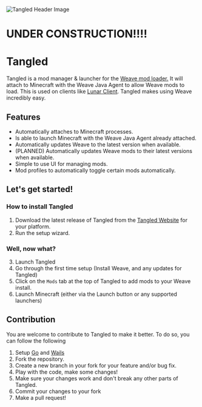 ![Tangled Header Image](https://cdn.bone.lol/images/weavryn/tangled.png)
# UNDER CONSTRUCTION!!!!

# Tangled
Tangled is a mod manager & launcher for the [Weave mod loader.](https://github.com/Weave-MC) It will attach to Minecraft with the Weave Java Agent to allow Weave mods to load. This is used on clients like [Lunar Client](https://www.lunarclient.com/). Tangled makes using Weave incredibly easy.

## Features

 - Automatically attaches to Minecraft processes.
 - Is able to launch Minecraft with the Weave Java Agent already attached.
 - Automatically updates Weave to the latest version when available.
 - (PLANNED) Automatically updates Weave mods to their latest versions when available.
 - Simple to use UI for managing mods.
 - Mod profiles to automatically toggle certain mods automatically.

## Let's get started!
### How to install Tangled

 1. Download the latest release of Tangled from the [Tangled Website](https://tangled.fem.wtf/) for your platform.
 2. Run the setup wizard. 
 ### Well, now what?
 3. Launch Tangled
 4. Go through the first time setup (Install Weave, and any updates for Tangled)
 5. Click on the `Mods` tab at the top of Tangled to add mods to your Weave install.
 6. Launch Minecraft (either via the Launch button or any supported launchers)
 
 ## Contribution
 You are welcome to contribute to Tangled to make it better. To do so, you can follow the following
 1. Setup [Go](https://go.dev/) and [Wails](https://wails.io)
 2. Fork the repository.
 3. Create a new branch in your fork for your feature and/or bug fix.
 4. Play with the code, make some changes!
 5. Make sure your changes work and don't break any other parts of Tangled.
 6. Commit your changes to your fork
 7. Make a pull request!
